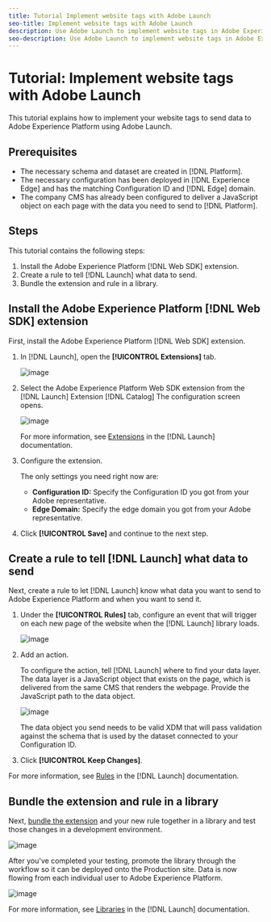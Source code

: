 ```yaml
---
title: Tutorial Implement website tags with Adobe Launch
seo-title: Implement website tags with Adobe Launch
description: Use Adobe Launch to implement website tags in Adobe Experience Platform
seo-description: Use Adobe Launch to implement website tags in Adobe Experience Platform
---
```


# Tutorial: Implement website tags with Adobe Launch

This tutorial explains how to implement your website tags to send data to Adobe Experience Platform using Adobe Launch.

## Prerequisites

* The necessary schema and dataset are created in [!DNL Platform].
* The necessary configuration has been deployed in [!DNL Experience Edge] and has the matching Configuration ID and [!DNL Edge] domain.
* The company CMS has already been configured to deliver a JavaScript object on each page with the data you need to send to [!DNL Platform].

## Steps

This tutorial contains the following steps:

1. Install the Adobe Experience Platform [!DNL Web SDK] extension.
1. Create a rule to tell [!DNL Launch] what data to send.
1. Bundle the extension and rule in a library.

## Install the Adobe Experience Platform [!DNL Web SDK] extension

First, install the Adobe Experience Platform [!DNL Web SDK] extension.

1. In [!DNL Launch], open the **[!UICONTROL Extensions]** tab.

    ![image](assets/launch-overview.png)

1. Select the Adobe Experience Platform Web SDK extension from the [!DNL Launch] Extension [!DNL Catalog]
    The configuration screen opens.

    ![image](assets/launch-extension-install.png)

    For more information, see [Extensions](https://docs.adobe.com/content/help/en/launch/using/reference/manage-resources/extensions/overview.html) in the [!DNL Launch] documentation.

1. Configure the extension.

    The only settings you need right now are:

    * **Configuration ID:** Specify the Configuration ID you got from your Adobe representative.
    * **Edge Domain:** Specify the edge domain you got from your Adobe representative.

1. Click **[!UICONTROL Save]** and continue to the next step.

## Create a rule to tell [!DNL Launch] what data to send

Next, create a rule to let [!DNL Launch] know what data you want to send to Adobe Experience Platform and when you want to send it.

1. Under the **[!UICONTROL Rules]** tab, configure an event that will trigger on each new page of the website when the [!DNL Launch] library loads.

    ![image](assets/launch-make-a-rule.png)

1. Add an action.

    To configure the action, tell [!DNL Launch] where to find your data layer. The data layer is a JavaScript object that exists on the page, which is delivered from the same CMS that renders the webpage. Provide the JavaScript path to the data object.

    ![image](assets/launch-add-aep-action.png)

    The data object you send needs to be valid XDM that will pass validation against the schema that is used by the dataset connected to your Configuration ID.
    
1. Click **[!UICONTROL Keep Changes]**.

For more information, see [Rules](https://docs.adobe.com/content/help/en/launch/using/reference/manage-resources/rules.html) in the [!DNL Launch] documentation.

## Bundle the extension and rule in a library

Next, [bundle the extension](https://docs.adobe.com/content/help/en/launch/using/reference/publish/overview.html) and your new rule together in a library and test those changes in a development environment.

![image](assets/launch-add-changes-to-library.png)

After you've completed your testing, promote the library through the workflow so it can be deployed onto the Production site. Data is now flowing from each individual user to Adobe Experience Platform.

![image](assets/launch-promote-library.png)

For more information, see [Libraries](https://docs.adobe.com/content/help/en/launch/using/reference/publish/libraries.html) in the [!DNL Launch] documentation.
